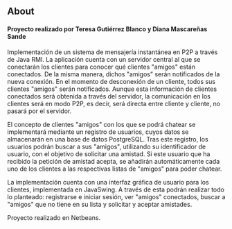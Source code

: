 ## About
#### Proyecto realizado por Teresa Gutiérrez Blanco y Diana Mascareñas Sande

Implementación de un sistema de mensajería instantánea en P2P a través de Java RMI.
La aplicación cuenta con un servidor central al que se conectarán los clientes para conocer qué clientes "amigos" están conectados. De la misma manera, dichos "amigos" serán notificados de la nueva conexión. En el momento de desconexión de un cliente, todos sus clientes "amigos" serán notificados.
Aunque esta información de clientes conectados será obtenida a través del servidor, la comunicación en los clientes será en modo P2P, es decir, será directa entre cliente y cliente, no pasará por el servidor.

El concepto de clientes "amigos" con los que se podrá chatear se implementará mediante un registro de usuarios, cuyos datos se almacenarán en una base de datos PostgreSQL. Tras este registro, los usuarios podrán buscar a sus "amigos", utilizando su identificador de usuario, con el objetivo de solicitar una amistad. Si este usuario que ha recibido la petición de amistad acepta, se añadirán automáticamente cada uno de los clientes a las respectivas listas de "amigos" para poder chatear.

La implementación cuenta con una interfaz gráfica de usuario para los clientes, implementada en JavaSwing. A través de esta podrán realizar todo lo planteado: registrarse e iniciar sesión, ver "amigos" conectados, buscar a "amigos" que no tiene en su lista y solicitar y aceptar amistades.

Proyecto realizado en Netbeans.
